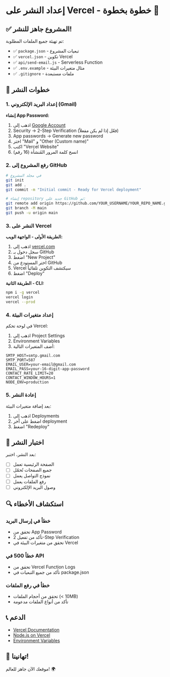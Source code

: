 # إعداد النشر على Vercel - خطوة بخطوة 🚀

## ✅ المشروع جاهز للنشر!

تم تهيئة جميع الملفات المطلوبة:
- ✅ `package.json` - تبعيات المشروع
- ✅ `vercel.json` - تكوين Vercel
- ✅ `api/send-email.js` - Serverless Function
- ✅ `.env.example` - مثال متغيرات البيئة
- ✅ `.gitignore` - ملفات مستبعدة

## 🔧 خطوات النشر

### 1. إعداد البريد الإلكتروني (Gmail)

**إنشاء App Password:**
1. اذهب إلى [Google Account](https://myaccount.google.com/)
2. Security → 2-Step Verification (فعّل إذا لم يكن مفعلاً)
3. App passwords → Generate new password
4. اختر "Mail" و "Other (Custom name)"
5. اكتب "Vercel Website"
6. انسخ كلمة المرور المُنشأة (16 رقم)

### 2. رفع المشروع إلى GitHub

```bash
# في مجلد المشروع
git init
git add .
git commit -m "Initial commit - Ready for Vercel deployment"

# إنشاء repository جديد على GitHub ثم:
git remote add origin https://github.com/YOUR_USERNAME/YOUR_REPO_NAME.git
git branch -M main
git push -u origin main
```

### 3. النشر على Vercel

**الطريقة الأولى - الواجهة الويب:**
1. اذهب إلى [vercel.com](https://vercel.com)
2. سجل دخول بـ GitHub
3. اضغط "New Project"
4. اختر المستودع من GitHub
5. Vercel سيكتشف التكوين تلقائياً
6. اضغط "Deploy"

**الطريقة الثانية - CLI:**
```bash
npm i -g vercel
vercel login
vercel --prod
```

### 4. إعداد متغيرات البيئة

في لوحة تحكم Vercel:
1. اذهب إلى Project Settings
2. Environment Variables
3. أضف المتغيرات التالية:

```
SMTP_HOST=smtp.gmail.com
SMTP_PORT=587
EMAIL_USER=your-email@gmail.com
EMAIL_PASS=your-16-digit-app-password
CONTACT_RATE_LIMIT=20
CONTACT_WINDOW_HOURS=1
NODE_ENV=production
```

### 5. إعادة النشر

بعد إضافة متغيرات البيئة:
1. اذهب إلى Deployments
2. اضغط على آخر deployment
3. اضغط "Redeploy"

## 🧪 اختبار النشر

بعد النشر، اختبر:
- [ ] الصفحة الرئيسية تعمل
- [ ] جميع الصفحات تُحمّل
- [ ] نموذج التواصل يعمل
- [ ] رفع الملفات يعمل
- [ ] وصول البريد الإلكتروني

## 🔍 استكشاف الأخطاء

### خطأ في إرسال البريد
- تحقق من App Password
- تأكد من تفعيل 2-Step Verification
- تحقق من متغيرات البيئة في Vercel

### خطأ 500 في API
- تحقق من Vercel Function Logs
- تأكد من جميع التبعيات في package.json

### خطأ في رفع الملفات
- تحقق من أحجام الملفات (< 10MB)
- تأكد من أنواع الملفات مدعومة

## 📞 الدعم

- [Vercel Documentation](https://vercel.com/docs)
- [Node.js on Vercel](https://vercel.com/docs/functions/serverless-functions/runtimes/node-js)
- [Environment Variables](https://vercel.com/docs/concepts/projects/environment-variables)

## 🎉 تهانينا!

موقعك الآن جاهز للعالم! 🌍
